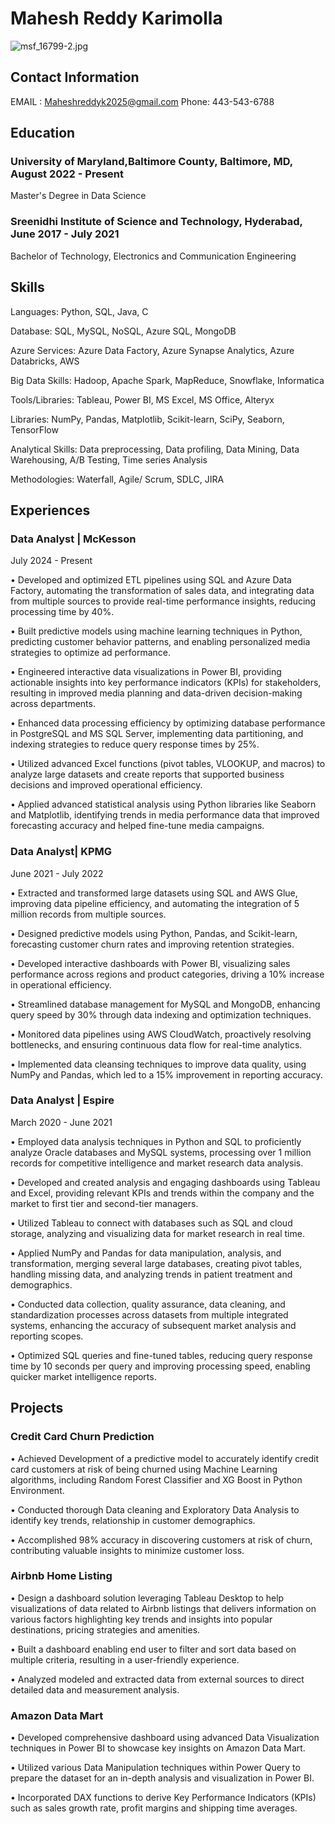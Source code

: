 # Mahesh Reddy Karimolla

![msf_16799-2.jpg](attachment:msf_16799-2.jpg)


## Contact Information
EMAIL : Maheshreddyk2025@gmail.com
Phone: 443-543-6788

## Education
### University of Maryland,Baltimore County, Baltimore, MD,  August 2022 - Present

Master's Degree in Data Science
 
### Sreenidhi Institute of Science and Technology, Hyderabad,  June 2017 - July 2021

Bachelor of Technology, Electronics and Communication Engineering


## Skills

Languages:  Python, SQL, Java, C

Database: SQL, MySQL, NoSQL, Azure SQL, MongoDB

Azure Services: Azure Data Factory, Azure Synapse Analytics, Azure Databricks, AWS 

Big Data Skills: Hadoop, Apache Spark, MapReduce, Snowflake, Informatica

Tools/Libraries: Tableau, Power BI, MS Excel, MS Office, Alteryx

Libraries: NumPy, Pandas, Matplotlib, Scikit-learn, SciPy, Seaborn, TensorFlow

Analytical Skills: Data preprocessing, Data profiling, Data Mining, Data Warehousing, A/B Testing, Time series Analysis

Methodologies: Waterfall, Agile/ Scrum, SDLC, JIRA


## Experiences
### Data Analyst | McKesson
July 2024 - Present

•	Developed and optimized ETL pipelines using SQL and Azure Data Factory, automating the transformation of sales data, and integrating data from multiple sources to provide real-time performance insights, reducing processing time by 40%. 

•	Built predictive models using machine learning techniques in Python, predicting customer behavior patterns, and enabling personalized media strategies to optimize ad performance. 

•	Engineered interactive data visualizations in Power BI, providing actionable insights into key performance indicators (KPIs) for stakeholders, resulting in improved media planning and data-driven decision-making across departments. 

•	Enhanced data processing efficiency by optimizing database performance in PostgreSQL and MS SQL Server, implementing data partitioning, and indexing strategies to reduce query response times by 25%. 

•	Utilized advanced Excel functions (pivot tables, VLOOKUP, and macros) to analyze large datasets and create reports that supported business decisions and improved operational efficiency.

•	Applied advanced statistical analysis using Python libraries like Seaborn and Matplotlib, identifying trends in media performance data that improved forecasting accuracy and helped fine-tune media campaigns.


### Data Analyst| KPMG
June 2021 - July 2022

•	Extracted and transformed large datasets using SQL and AWS Glue, improving data pipeline efficiency, and automating the integration of 5 million records from multiple sources. 

•	Designed predictive models using Python, Pandas, and Scikit-learn, forecasting customer churn rates and improving retention strategies. 

•	Developed interactive dashboards with Power BI, visualizing sales performance across regions and product categories, driving a 10% increase in operational efficiency.

•	Streamlined database management for MySQL and MongoDB, enhancing query speed by 30% through data indexing and optimization techniques.

•	Monitored data pipelines using AWS CloudWatch, proactively resolving bottlenecks, and ensuring continuous data flow for real-time analytics.

•	Implemented data cleansing techniques to improve data quality, using NumPy and Pandas, which led to a 15% improvement in reporting accuracy.

### Data Analyst | Espire
March 2020 - June 2021

•	Employed data analysis techniques in Python and SQL to proficiently analyze Oracle databases and MySQL systems, processing over 1 million records for competitive intelligence and market research data analysis.

•	Developed and created analysis and engaging dashboards using Tableau and Excel, providing relevant KPIs and trends within the company and the market to first tier and second-tier managers.

•	Utilized Tableau to connect with databases such as SQL and cloud storage, analyzing and visualizing data for market research in real time.

•	Applied NumPy and Pandas for data manipulation, analysis, and transformation, merging several large databases, creating pivot tables, handling missing data, and analyzing trends in patient treatment and demographics.

•	Conducted data collection, quality assurance, data cleaning, and standardization processes across datasets from multiple integrated systems, enhancing the accuracy of subsequent market analysis and reporting scopes.

•	Optimized SQL queries and fine-tuned tables, reducing query response time by 10 seconds per query and improving processing speed, enabling quicker market intelligence reports.

## Projects

### Credit Card Churn Prediction 
•	Achieved Development of a predictive model to accurately identify credit card customers at risk of being churned using Machine Learning algorithms, including Random Forest Classifier and XG Boost in Python Environment. 

•	Conducted thorough Data cleaning and Exploratory Data Analysis to identify key trends, relationship in customer demographics.

•	Accomplished 98% accuracy in discovering customers at risk of churn, contributing valuable insights to minimize customer loss.

### Airbnb Home Listing
•	Design a dashboard solution leveraging Tableau Desktop to help visualizations of data related to Airbnb listings that delivers information on various factors highlighting key trends and insights into popular destinations, pricing strategies and amenities.

•	Built a dashboard enabling end user to filter and sort data based on multiple criteria, resulting in a user-friendly experience.

•	Analyzed modeled and extracted data from external sources to direct detailed data and measurement analysis.


### Amazon Data Mart
•	Developed comprehensive dashboard using advanced Data Visualization techniques in Power BI to showcase key insights on Amazon Data Mart.

•	Utilized various Data Manipulation techniques within Power Query to prepare the dataset for an in-depth analysis and visualization in Power BI. 

•	Incorporated DAX functions to derive Key Performance Indicators (KPIs) such as sales growth rate, profit margins and shipping time averages.

